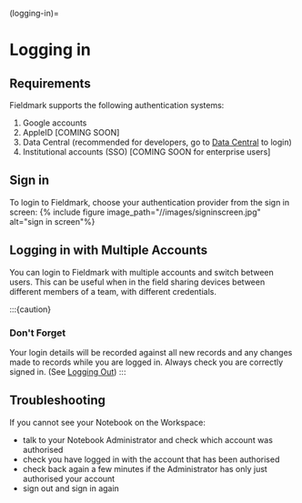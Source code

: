 (logging-in)=
# Logging in

## Requirements

Fieldmark supports the following authentication systems:

1. Google accounts
2. AppleID [COMING SOON]
3. Data Central (recommended for developers, go to [Data Central](https://datacentral.org.au/) to login)
4. Institutional accounts (SSO) [COMING SOON for enterprise users]  

## Sign in

To login to Fieldmark, choose your authentication provider from the sign in screen:
{% include figure image_path="//images/signinscreen.jpg" alt="sign in screen"%}

## Logging in with Multiple Accounts

You can login to Fieldmark with multiple accounts and switch between users. This can be useful when in the field sharing devices between different members of a team, with different credentials.   

:::{caution}
### Don't Forget
Your login details will be recorded against all new records and any changes made to records while you are logged in. Always check you are correctly signed in. (See [Logging Out](logging-out))
:::

## Troubleshooting

If you cannot see your Notebook on the Workspace:

- talk to your Notebook Administrator and check which account was authorised
- check you have logged in with the account that has been authorised
- check back again a few minutes if the Administrator has only just authorised your account
- sign out and sign in again
